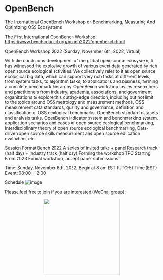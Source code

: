 # OpenBench
The International OpenBench Workshop on Benchmarking, Measuring And Optimizing OSS Ecosystems

The First International OpenBench Workshop: https://www.benchcouncil.org/bench2022/openbench.html

OpenBench Workshop 2022 (Sunday, November 6th, 2022, Virtual)

With the continuous development of the global open source ecosystem, it has witnessed the explosive growth of various event data generated by rich open source ecological activities. We collectively refer to it as open source ecological big data, which can support very rich tasks at different levels, from system tasks, to algorithm tasks, to applications and business, forming a complete benchmark hierarchy. OpenBench workshop invites researchers and practitioners from industry, academia, associations, and government organizations to explore this cutting-edge direction, including but not limit to the topics around OSS metrology and measurement methods, OSS measurement data standards, quality and governance, definition and classification of OSS ecological benchmarks, OpenBench standard datasets and analysis tasks, OpenBench indicator system and benchmarking system, application scenarios and cases of open source ecological benchmarking, Interdisciplinary theory of open source ecological benchmarking, Data-driven open source skills measurement and open source education evaluation, etc.

Session Format
    Bench 2022
        A series of invited talks + panel
        Research track (half day) + industry track (half day)
        Forming the workshop TPC
    Starting From 2023
        Formal workshop, accept paper submissions

Time:
    Sunday, November 6th, 2022, Begin at 8 am EST (UTC-5)
    Time (EST) Event: 08:00 - 12:00

Schedule
![image](https://user-images.githubusercontent.com/15010826/198911534-e117a0be-4745-4ab7-b974-dc618b621921.png)

Please feel free to join if you are interested (WeChat group):

<div align=center>
<img src="https://user-images.githubusercontent.com/15010826/198911680-13afcf42-a3f9-46f1-b451-b6fe23248009.png" width="250px">
</div>

